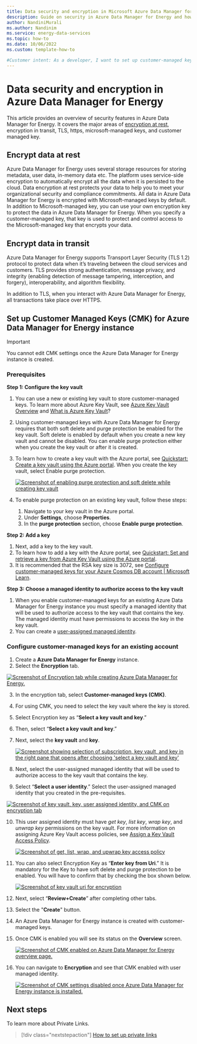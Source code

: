 ```yaml
---
title: Data security and encryption in Microsoft Azure Data Manager for Energy
description: Guide on security in Azure Data Manager for Energy and how to set up customer managed keys on Azure Data Manager for Energy
author: NandiniMurali
ms.author: Nandinim
ms.service: energy-data-services
ms.topic: how-to
ms.date: 10/06/2022
ms.custom: template-how-to

#Customer intent: As a developer, I want to set up customer-managed keys on Azure Data Manager for Energy.
---
```

# Data security and encryption in Azure Data Manager for Energy

This article provides an overview of security features in Azure Data Manager for Energy. It covers the major areas of [encryption at rest](../security/fundamentals/encryption-atrest.md), encryption in transit, TLS, https, microsoft-managed keys, and customer managed key.

## Encrypt data at rest

Azure Data Manager for Energy uses several storage resources for storing metadata, user data, in-memory data etc. The platform uses service-side encryption to automatically encrypt all the data when it is persisted to the cloud. Data encryption at rest protects your data to help you to meet your organizational security and compliance commitments. All data in Azure Data Manager for Energy is encrypted with Microsoft-managed keys by default.
In addition to Microsoft-managed key, you can use your own encryption key to protect the data in Azure Data Manager for Energy. When you specify a customer-managed key, that key is used to protect and control access to the Microsoft-managed key that encrypts your data.

## Encrypt data in transit

Azure Data Manager for Energy supports Transport Layer Security (TLS 1.2) protocol to protect data when it’s traveling between the cloud services and customers. TLS provides strong authentication, message privacy, and integrity (enabling detection of message tampering, interception, and forgery), interoperability, and algorithm flexibility.

In addition to TLS, when you interact with Azure Data Manager for Energy, all transactions take place over HTTPS. 

## Set up Customer Managed Keys (CMK) for Azure Data Manager for Energy instance
> [!IMPORTANT]
> You cannot edit CMK settings once the Azure Data Manager for Energy instance is created.

### Prerequisites

**Step 1: Configure the key vault**

1. You can use a new or existing key vault to store customer-managed keys. To learn more about Azure Key Vault, see [Azure Key Vault Overview](/azure/key-vault/general/overview) and [What is Azure Key Vault](/azure/key-vault/general/basic-concepts)?
2. Using customer-managed keys with Azure Data Manager for Energy requires that both soft delete and purge protection be enabled for the key vault. Soft delete is enabled by default when you create a new key vault and cannot be disabled. You can enable purge protection either when you create the key vault or after it is created.
3. To learn how to create a key vault with the Azure portal, see [Quickstart: Create a key vault using the Azure portal](/azure/key-vault/general/quick-create-portal). When you create the key vault, select Enable purge protection.

   [![Screenshot of enabling purge protection and soft delete while creating key vault](media/how-to-manage-data-security-and-encryption/customer-managed-key-1-create-key-vault.png)](media/how-to-manage-data-security-and-encryption/customer-managed-key-1-create-key-vault.png#lightbox)
 
4.	To enable purge protection on an existing key vault, follow these steps:
      1. Navigate to your key vault in the Azure portal.
      2. Under **Settings**, choose **Properties**.
      3. In the **purge protection** section, choose **Enable purge protection**.

**Step 2: Add a key**
1.	Next, add a key to the key vault.
2.	To learn how to add a key with the Azure portal, see [Quickstart: Set and retrieve a key from Azure Key Vault using the Azure portal](/azure/key-vault/keys/quick-create-portal).
3.	It is recommended that the RSA key size is 3072, see [Configure customer-managed keys for your Azure Cosmos DB account | Microsoft Learn](/azure/cosmos-db/how-to-setup-customer-managed-keys#generate-a-key-in-azure-key-vault).

**Step 3: Choose a managed identity to authorize access to the key vault**
1.	When you enable customer-managed keys for an existing Azure Data Manager for Energy instance you must specify a managed identity that will be used to authorize access to the key vault that contains the key. The managed identity must have permissions to access the key in the key vault.
2.	You can create a [user-assigned managed identity](../active-directory/managed-identities-azure-resources/how-manage-user-assigned-managed-identities.md#create-a-user-assigned-managed-identity).

### Configure customer-managed keys for an existing account
1.	Create a **Azure Data Manager for Energy** instance.
2.	Select the **Encryption** tab.

   [![Screenshot of Encryption tab while creating Azure Data Manager for Energy.](media/how-to-manage-data-security-and-encryption/customer-managed-key-2-encryption-tab.png)](media/how-to-manage-data-security-and-encryption/customer-managed-key-2-encryption-tab.png#lightbox)
 
3.	In the encryption tab, select **Customer-managed keys (CMK)**. 
4.	For using CMK, you need to select the key vault where the key is stored. 
5.	Select Encryption key as “**Select a key vault and key**.” 
6.	Then, select “**Select a key vault and key**.”
7.	Next, select the **key vault** and **key**.

    [![Screenshot showing selection of subscription, key vault, and key in the right pane that opens after choosing 'select a key vault and key'](media/how-to-manage-data-security-and-encryption/customer-managed-key-3aa-enable-cmk.png)](media/how-to-manage-data-security-and-encryption/customer-managed-key-3aa-enable-cmk.png#lightbox)

8.	Next, select the user-assigned managed identity that will be used to authorize access to the key vault that contains the key. 
9.	Select “**Select a user identity**.” Select the user-assigned managed identity that you created in the pre-requisites. 
 
   [![Screenshot of key vault, key, user assigned identity, and CMK on encryption tab](media/how-to-manage-data-security-and-encryption/customer-managed-key-3bb-select-managed-identity.png)](media/how-to-manage-data-security-and-encryption/customer-managed-key-3bb-select-managed-identity.png#lightbox)

10.	This user assigned identity must have _get key_, _list key_, _wrap key_, and _unwrap key_ permissions on the key vault. For more information on assigning Azure Key Vault access policies, see [Assign a Key Vault Access Policy](/azure/key-vault/general/assign-access-policy). 
 
    [![Screenshot of get, list, wrap, and upwrap key access policy](media/how-to-manage-data-security-and-encryption/customer-managed-key-4-access-policy.png)](media/how-to-manage-data-security-and-encryption/customer-managed-key-4-access-policy.png#lightbox)

11.	You can also select Encryption Key as “**Enter key from Uri**.” It is mandatory for the Key to have soft delete and purge protection to be enabled. You will have to confirm that by checking the box shown below.

    [![Screenshot of key vault uri for encryption](media/how-to-manage-data-security-and-encryption/customer-managed-key-5-key-vault-url.png)](media/how-to-manage-data-security-and-encryption/customer-managed-key-5-key-vault-url.png#lightbox)

12.	Next, select “**Review+Create**” after completing other tabs. 
13.	Select the "**Create**" button. 
14.	An Azure Data Manager for Energy instance is created with customer-managed keys.
15.	Once CMK is enabled you will see its status on the **Overview** screen.

    [![Screenshot of CMK enabled on Azure Data Manager for Energy overview page.](media/how-to-manage-data-security-and-encryption/customer-managed-key-6-cmk-enabled-meds-overview.png)](media/how-to-manage-data-security-and-encryption/customer-managed-key-6-cmk-enabled-meds-overview.png#lightbox)

16.	You can navigate to **Encryption** and see that CMK enabled with user managed identity.
 
    [![Screenshot of CMK settings disabled once Azure Data Manager for Energy instance is installed.](media/how-to-manage-data-security-and-encryption/customer-managed-key-7-cmk-disabled-meds-instance-created.png)](media/how-to-manage-data-security-and-encryption/customer-managed-key-7-cmk-disabled-meds-instance-created.png#lightbox)



## Next steps
To learn more about Private Links.
> [!div class="nextstepaction"]
> [How to set up private links](how-to-set-up-private-links.md)
